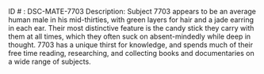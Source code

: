 ID # : DSC-MATE-7703
Description: Subject 7703 appears to be an average human male in his mid-thirties, with green layers for hair and a jade earring in each ear. Their most distinctive feature is the candy stick they carry with them at all times, which they often suck on absent-mindedly while deep in thought. 7703 has a unique thirst for knowledge, and spends much of their free time reading, researching, and collecting books and documentaries on a wide range of subjects.